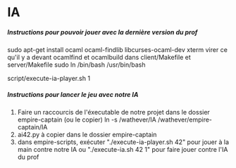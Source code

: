 # IA

##### Instructions pour pouvoir jouer avec la dernière version du prof
sudo apt-get install ocaml ocaml-findlib libcurses-ocaml-dev xterm
virer ce qu'il y a devant ocamlfind et ocamlbuild dans client/Makefile et server/Makefile
sudo ln /bin/bash /usr/bin/bash

script/execute-ia-player.sh 1

##### Instructions pour lancer le jeu avec notre IA
1) Faire un raccourcis de l'éxecutable de notre projet dans le dossier empire-captain (ou le copier)
ln -s /wathever/IA /wathever/empire-captain/IA
2) ai42.py à copier dans le dossier empire-captain
3) dans empire-scripts, exécuter "./execute-ia-player.sh 42" pour jouer à la main contre notre IA ou "./execute-ia.sh 42 1" pour faire jouer contre l'IA du prof

